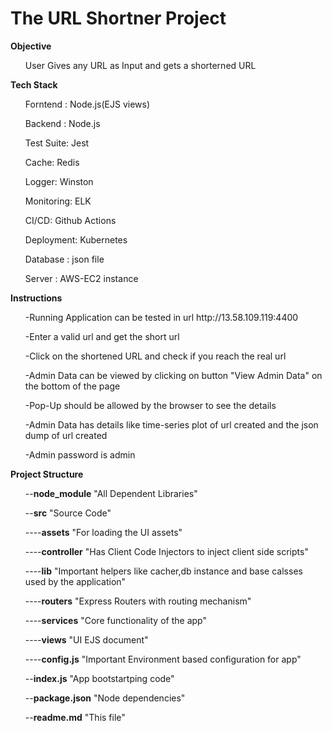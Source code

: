 # The URL Shortner Project
<b>Objective</b>
<ul> User Gives any URL as Input and gets a shorterned URL</ul>
<b>Tech Stack</b>
<ul>Forntend : Node.js(EJS views)</ul>
<ul>Backend : Node.js</ul>
<ul>Test Suite: Jest </ul>
<ul>Cache: Redis</ul>
<ul>Logger: Winston </ul>
<ul>Monitoring: ELK </ul>
<ul>CI/CD: Github Actions </ul>
<ul>Deployment: Kubernetes </ul>
<ul>Database : json file </ul> 
<ul>Server : AWS-EC2 instance</ul>
<b>Instructions</b>
<ul>-Running Application can be tested in url http://13.58.109.119:4400</ul>
<ul>-Enter a valid url and get the short url</ul>
<ul>-Click on the shortened URL and check if you reach the real url</ul>
<ul>-Admin Data can be viewed by clicking on button "View Admin Data" on the bottom of the page</ul>
<ul>-Pop-Up should be allowed by the browser to see the details</ul>
<ul>-Admin Data has details like time-series plot of url created and the json dump of url created</ul>
<ul>-Admin password is admin</ul>
<b>Project Structure</b>
<ul>--<b>node_module</b>   "All Dependent Libraries"</ul>
<ul>--<b>src</b>   "Source Code"</ul>
<ul>----<b>assets</b>   "For loading the UI assets"</ul>
<ul>----<b>controller</b>   "Has Client Code Injectors to inject client side scripts"</ul>
<ul>----<b>lib</b>   "Important helpers like cacher,db instance and base calsses used by the application"</ul>
<ul>----<b>routers</b>   "Express Routers with routing mechanism"</ul>
<ul>----<b>services</b>   "Core functionality of the app"</ul>
<ul>----<b>views</b>   "UI EJS document"</ul>
<ul>----<b>config.js</b>   "Important Environment based configuration for app"</ul>
<ul>--<b>index.js</b>   "App bootstartping code"</ul>
<ul>--<b>package.json</b>   "Node dependencies"</ul>
<ul>--<b>readme.md</b>   "This file"</ul>

 


